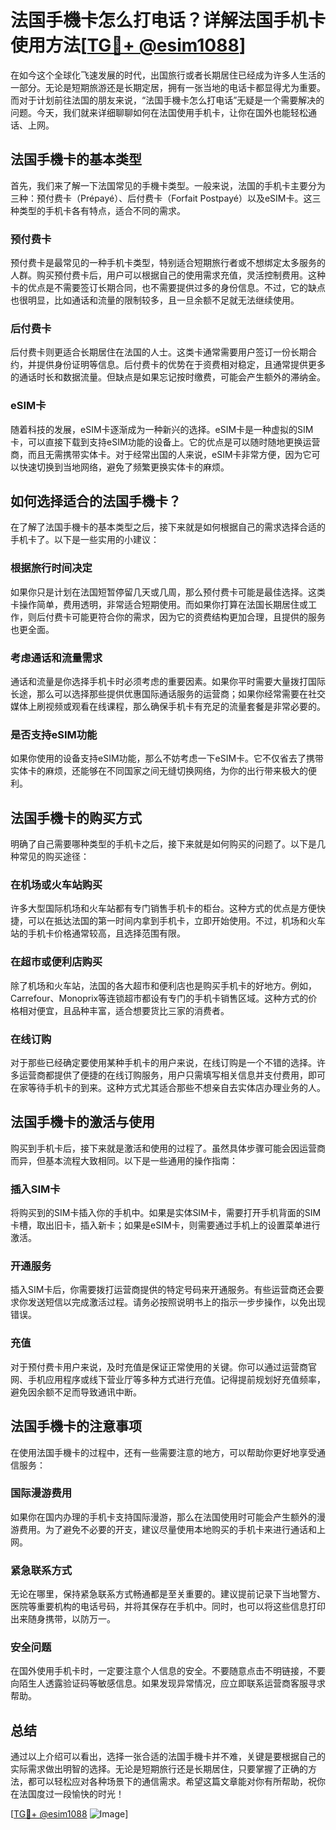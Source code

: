 # 法国手機卡怎么打电话？详解法国手机卡使用方法[[TG💪+ @esim1088](https://t.me/s/esim1088)]

在如今这个全球化飞速发展的时代，出国旅行或者长期居住已经成为许多人生活的一部分。无论是短期旅游还是长期定居，拥有一张当地的电话卡都显得尤为重要。而对于计划前往法国的朋友来说，“法国手機卡怎么打电话”无疑是一个需要解决的问题。今天，我们就来详细聊聊如何在法国使用手机卡，让你在国外也能轻松通话、上网。

## 法国手機卡的基本类型

首先，我们来了解一下法国常见的手機卡类型。一般来说，法国的手机卡主要分为三种：预付费卡（Prépayé）、后付费卡（Forfait Postpayé）以及eSIM卡。这三种类型的手机卡各有特点，适合不同的需求。

### 预付费卡

预付费卡是最常见的一种手机卡类型，特别适合短期旅行者或不想绑定太多服务的人群。购买预付费卡后，用户可以根据自己的使用需求充值，灵活控制费用。这种卡的优点是不需要签订长期合同，也不需要提供过多的身份信息。不过，它的缺点也很明显，比如通话和流量的限制较多，且一旦余额不足就无法继续使用。

### 后付费卡

后付费卡则更适合长期居住在法国的人士。这类卡通常需要用户签订一份长期合约，并提供身份证明等信息。后付费卡的优势在于资费相对稳定，且通常提供更多的通话时长和数据流量。但缺点是如果忘记按时缴费，可能会产生额外的滞纳金。

### eSIM卡

随着科技的发展，eSIM卡逐渐成为一种新兴的选择。eSIM卡是一种虚拟的SIM卡，可以直接下载到支持eSIM功能的设备上。它的优点是可以随时随地更换运营商，而且无需携带实体卡。对于经常出国的人来说，eSIM卡非常方便，因为它可以快速切换到当地网络，避免了频繁更换实体卡的麻烦。

## 如何选择适合的法国手機卡？

在了解了法国手機卡的基本类型之后，接下来就是如何根据自己的需求选择合适的手机卡了。以下是一些实用的小建议：

### 根据旅行时间决定

如果你只是计划在法国短暂停留几天或几周，那么预付费卡可能是最佳选择。这类卡操作简单，费用透明，非常适合短期使用。而如果你打算在法国长期居住或工作，则后付费卡可能更符合你的需求，因为它的资费结构更加合理，且提供的服务也更全面。

### 考虑通话和流量需求

通话和流量是你选择手机卡时必须考虑的重要因素。如果你平时需要大量拨打国际长途，那么可以选择那些提供优惠国际通话服务的运营商；如果你经常需要在社交媒体上刷视频或观看在线课程，那么确保手机卡有充足的流量套餐是非常必要的。

### 是否支持eSIM功能

如果你使用的设备支持eSIM功能，那么不妨考虑一下eSIM卡。它不仅省去了携带实体卡的麻烦，还能够在不同国家之间无缝切换网络，为你的出行带来极大的便利。

## 法国手機卡的购买方式

明确了自己需要哪种类型的手机卡之后，接下来就是如何购买的问题了。以下是几种常见的购买途径：

### 在机场或火车站购买

许多大型国际机场和火车站都有专门销售手机卡的柜台。这种方式的优点是方便快捷，可以在抵达法国的第一时间内拿到手机卡，立即开始使用。不过，机场和火车站的手机卡价格通常较高，且选择范围有限。

### 在超市或便利店购买

除了机场和火车站，法国的各大超市和便利店也是购买手机卡的好地方。例如，Carrefour、Monoprix等连锁超市都设有专门的手机卡销售区域。这种方式的价格相对便宜，且品种丰富，适合想要货比三家的消费者。

### 在线订购

对于那些已经确定要使用某种手机卡的用户来说，在线订购是一个不错的选择。许多运营商都提供了便捷的在线订购服务，用户只需填写相关信息并支付费用，即可在家等待手机卡的到来。这种方式尤其适合那些不想亲自去实体店办理业务的人。

## 法国手機卡的激活与使用

购买到手机卡后，接下来就是激活和使用的过程了。虽然具体步骤可能会因运营商而异，但基本流程大致相同。以下是一些通用的操作指南：

### 插入SIM卡

将购买到的SIM卡插入你的手机中。如果是实体SIM卡，需要打开手机背面的SIM卡槽，取出旧卡，插入新卡；如果是eSIM卡，则需要通过手机上的设置菜单进行激活。

### 开通服务

插入SIM卡后，你需要拨打运营商提供的特定号码来开通服务。有些运营商还会要求你发送短信以完成激活过程。请务必按照说明书上的指示一步步操作，以免出现错误。

### 充值

对于预付费卡用户来说，及时充值是保证正常使用的关键。你可以通过运营商官网、手机应用程序或线下营业厅等多种方式进行充值。记得提前规划好充值频率，避免因余额不足而导致通讯中断。

## 法国手機卡的注意事项

在使用法国手機卡的过程中，还有一些需要注意的地方，可以帮助你更好地享受通信服务：

### 国际漫游费用

如果你在国内办理的手机卡支持国际漫游，那么在法国使用时可能会产生额外的漫游费用。为了避免不必要的开支，建议尽量使用本地购买的手机卡来进行通话和上网。

### 紧急联系方式

无论在哪里，保持紧急联系方式畅通都是至关重要的。建议提前记录下当地警方、医院等重要机构的电话号码，并将其保存在手机中。同时，也可以将这些信息打印出来随身携带，以防万一。

### 安全问题

在国外使用手机卡时，一定要注意个人信息的安全。不要随意点击不明链接，不要向陌生人透露验证码等敏感信息。如果发现异常情况，应立即联系运营商客服寻求帮助。

## 总结

通过以上介绍可以看出，选择一张合适的法国手機卡并不难，关键是要根据自己的实际需求做出明智的选择。无论是短期旅行还是长期居住，只要掌握了正确的方法，都可以轻松应对各种场景下的通信需求。希望这篇文章能对你有所帮助，祝你在法国度过一段愉快的时光！

[[TG💪+ @esim1088](https://t.me/s/esim1088) ![Image](https://i.postimg.cc/4NQfJmqS/Snipaste-2025-05-13-00-14-12.png)]